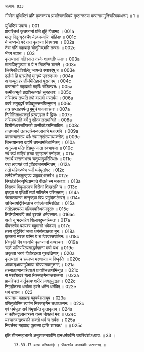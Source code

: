 	अध्यायः 033

भीष्मेण युधिष्टिरं प्रति कृतघ्नस्य प्रायश्चित्तविषये दृष्टान्ततया वत्सनाभमुनिचरित्रकथनम् ॥ 1 ॥

युधिष्ठिर उवाच ।	001  
प्रायश्चित्तं कृतघ्नानां प्रति ब्रूहि पितामह ।	001a  
मातॄः पितॄन्गुरुंश्चैव येऽवमन्यन्ति मोहिताः ॥	001c  
ये चाप्यन्ते परे तात कृतघ्ना निरपत्रपाः ।	002a  
तेषां गतिं महाबाहो श्रोतुमिच्छामि तत्वतः ॥	002c  
भीष्म उवाच ।	003  
कृतघ्नानां गतिस्तात नरके शाश्वतीः समाः ।	003a  
मातापितृगुरूणां च ये न तिष्ठन्ति शासने ।	003c  
क्रिमिकीटपिपीलेषु जायन्ते स्थावरेषु च ॥	003e  
दुर्लभो हि पुनस्तेषां मानुष्ये पुनरुद्भवः ।	004a  
अत्राप्युदाहरन्तीममितिहासं पुरातनम् ॥	004c  
वत्सनाभो महाप्राज्ञो महर्षिः संशितव्रतः ।	005a  
वल्मीकभूतो ब्रह्मर्षिस्तप्यते सुमहत्तपः ॥	005c  
तस्मिंश्च तप्यति तपो वासवो भरतर्षभ ।	006a  
ववर्ष समुहद्वर्षं सविद्युत्स्तनयित्नुमान् ॥	006c  
तत्र सप्ताहवर्षन्तु मुमुचे पाकशासनः ।	007a  
निमीलिताक्षस्तद्वर्षं प्रत्यगृह्यत वै द्विजः ॥	007c  
तस्मिन्पतति वर्षे तु शीतवातसमन्विते ।	008a  
विशीर्णध्वस्तशिखरो वल्मीकोऽशनिताडितः ॥	008c  
ताड्यमाने ततस्तस्मिन्वत्सनाभे महात्मनि ।	009a  
कारुण्यात्तस्य धर्मः स्वमानृशंस्यमथाकरोत् ॥	009c  
चिन्तयानस्य ब्रह्मर्षि तपन्तमतिधार्मिकम् ।	010a  
अनुरूपा मतिः क्षिप्रमुपजाता स्वभावजा ॥	010c  
स्वं रूपं माहिषं कृत्वा सुमहान्तं मनोहरम् ।	011a  
रक्षार्थं वत्सनाभस्य चतुष्पादुपरिस्थितः ॥	011c  
यदा त्वपगतं वर्षं वृष्टिवातसमन्वितम् ।	012a  
ततो महिषरुपेण धर्मो धर्मभृतांवर ।	012c  
शनैर्वल्मीकमुत्सृज्य प्राद्रवद्भरतर्षभ ॥	012e  
स्थितेऽस्मिन्वृष्टिसम्पाते वीक्षते स्म महातपाः ।	013a  
दिशश्च विपुलास्तत्र गिरीणां शिखराणि च ॥	013c  
दृष्ट्वा च पृथिवीं सर्वां सलिलेन परिप्लुताम् ।	014a  
जलाशयान्स तान्दृष्ट्वा विप्रः प्रमुदितोऽभवत् ॥	014c  
अचिन्तयद्विस्मितश्च वर्षात्केनाभिरक्षितः ।	015a  
ततोऽपश्यत्स महिषमवस्थितमदूरतः ॥	015c  
तिर्यग्योनावपि कथं दृश्यते धर्मवत्सलः ॥	016ac  
अतो नु भद्रमहिषः शिलापट्टमवस्थितः ।	017a  
पीवरश्चैव बल्यश्च बहुमांसो भवेदयम् ॥	017c  
तस्य बुद्धिरियं जाता धर्मसंसक्तजा मुनेः ।	018a  
कृतघ्ना नरकं यान्ति ये च विश्वस्तघातिनः ॥	018c  
निष्कृतिं नैव पश्यामि कृतघ्नानां कथञ्चन ।	019a  
ऋते प्राणिपरित्यागाद्धर्मज्ञानां वचो यथा ॥	019c  
अकृत्वा भरणं पित्रोरदत्त्वा गुरुदक्षिणाम् ।	020a  
कृतघ्नतां च सम्प्राप्य मरणान्ता च निष्कृतिः ॥	020c  
आकाङ्क्षायामुपेक्षायां चोपपातकमुत्तमम् ।	021a  
तस्मात्प्राणान्परित्यक्ष्ये प्रायश्चित्तार्थमित्युत ॥	021c  
स मेरुशिखरं गत्वा निस्सङ्गेनान्तरात्मना ।	022a  
प्रायश्चित्तं कर्तुकामः शरीरं त्यक्तुमुद्यतः ।	022c  
निगृहीतश्च धर्मात्मा हस्ते धर्मेण धर्मवित् ॥	022e  
धर्म उवाच ।	023  
वत्सनाभ महाप्राज्ञ बहुवर्षशतायुष ।	023a  
परितुष्टोस्मि त्यागेन निस्सङ्गेन तथाऽऽत्मनः ॥	023c  
एवं धर्मभृतः सर्वे विमृशन्ति कृताकृतम् ।	024a  
न कश्चिद्वत्सनाभस्य यस्य नोपहतं मनः ॥	024c  
यश्चानवद्यश्चरति शक्तो धर्मं च सर्वशः ।	025a  
निवर्तस्व महाप्राज्ञ पूतात्मा ह्यसि शाश्वतः\' ॥ ॥	025c  
	
इति श्रीमन्महाभारते अनुशासनपर्वणि दानधर्मपर्वणि त्रयस्त्रिंशोऽध्यायः ॥ 33 ॥

		13-33-17 बल्यः बलिकर्मार्हः । पीवरश्चैव वध्यश्वेति पाठान्तरम् ॥  

